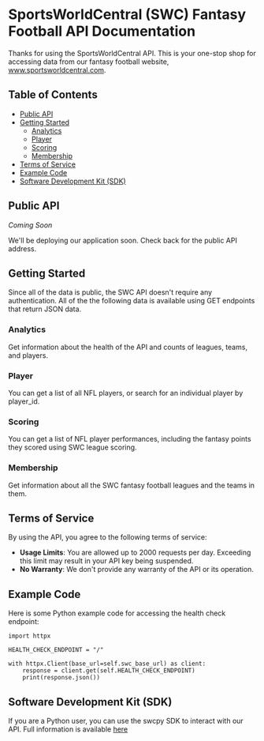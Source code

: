 # SportsWorldCentral (SWC) Fantasy Football API Documentation

Thanks for using the SportsWorldCentral API. This is your one-stop shop for
accessing data from our fantasy football website, www.sportsworldcentral.com.


## Table of Contents

- [Public API](#public-api)
- [Getting Started](#getting-started)
  - [Analytics](#analytics)
  - [Player](#player)
  - [Scoring](#scoring)
  - [Membership](#membership)
- [Terms of Service](#terms-of-service)
- [Example Code](#example-code)
- [Software Development Kit (SDK)](#software-development-kit-sdk)

## Public API
*Coming Soon*

We'll be deploying our application soon. Check back for the public API address.

## Getting Started

Since all of the data is public, the SWC API doesn't require any authentication. 
All of the the following data is available using GET endpoints that return 
JSON data.

### Analytics

Get information about the health of the API and counts of leagues, teams, 
and players.

### Player
You can get a list of all NFL players, or search for an individual player 
by player_id.

### Scoring

You can get a list of NFL player performances, including the fantasy points they 
scored using SWC league scoring.

### Membership
Get information about all the SWC fantasy football leagues and the teams in them.

## Terms of Service

By using the API, you agree to the following terms of service:

- **Usage Limits**: You are allowed up to 2000 requests per day. Exceeding this 
                    limit may result in your API key being suspended.
- **No Warranty**: We don't provide any warranty of the API or its operation.

## Example Code

Here is some Python example code for accessing the health check endpoint:

```
import httpx

HEALTH_CHECK_ENDPOINT = "/"
    
with httpx.Client(base_url=self.swc_base_url) as client:
    response = client.get(self.HEALTH_CHECK_ENDPOINT)
    print(response.json())
```

## Software Development Kit (SDK)

If you are a Python user, you can use the swcpy SDK to interact with our API. 
Full information is available [here](sdk/README.md)
